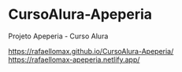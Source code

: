 # CursoAlura-Apeperia
 Projeto Apeperia - Curso Alura

 https://rafaellomax.github.io/CursoAlura-Apeperia/
 <br>
 https://rafaellomax-apeperia.netlify.app/
